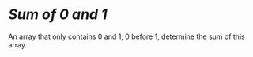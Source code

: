 # ***Sum of 0 and 1***
An array that only contains 0 and 1, 0 before 1, determine the sum of this array.